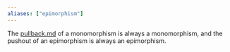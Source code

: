 ```yaml
---
aliases: ["epimorphism"]
---
```


The [pullback.md](pullback.md) of a monomorphism is always a monomorphism, and the pushout of an epimorphism is always an epimorphism.